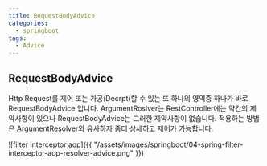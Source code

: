 ```yaml
---
title: RequestBodyAdvice
categories:
  - springboot
tags: 
  - Advice
---
```


## RequestBodyAdvice
  Http Request를 제어 또는 가공(Decrpt)할 수 있는 또 하나의 영역중 하나가 바로 RequestBodyAdvice 입니다.
  ArgumentRoslver는 RestController에는 약간의 제약사항이 있으나 RequestBodyAdvice는 그러한 제약사항이 없습니다.
  적용하는 방법은 ArgumentResolver와 유사하자 좀더 상세하고 제어가 가능합니다.  

![filter interceptor aop]({{ "/assets/images/springboot/04-spring-filter-interceptor-aop-resolver-advice.png" }})

